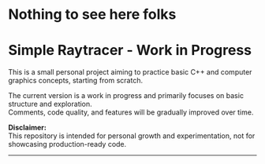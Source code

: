 # Nothing to see here folks


<!-- TODO : Write README -->

# Simple Raytracer - Work in Progress

This is a small personal project aiming to practice basic C++ and computer graphics concepts, starting from scratch.

The current version is a work in progress and primarily focuses on basic structure and exploration.  
Comments, code quality, and features will be gradually improved over time.

**Disclaimer:**  
This repository is intended for personal growth and experimentation, not for showcasing production-ready code.

---
